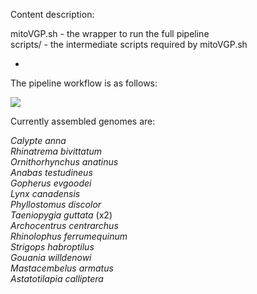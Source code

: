 Content description:<br/>

mitoVGP.sh - the wrapper to run the full pipeline<br/>
scripts/ - the intermediate scripts required by mitoVGP.sh<br/>

-

The pipeline workflow is as follows:

<img src="https://github.com/GiulioF1/mitoVGP/blob/master/pipeline_v1.1/pipeline.png" />

Currently assembled genomes are:

<i>
Calypte anna <br/>
Rhinatrema bivittatum <br/>
Ornithorhynchus anatinus <br/>
Anabas testudineus <br/>
Gopherus evgoodei <br/>
Lynx canadensis <br/>
Phyllostomus discolor <br/>
Taeniopygia guttata</i> (x2) <i><br/>
Archocentrus centrarchus <br/>
Rhinolophus ferrumequinum <br/>
Strigops habroptilus <br/>
Gouania willdenowi <br/>
Mastacembelus armatus <br/>
Astatotilapia calliptera
</i>
